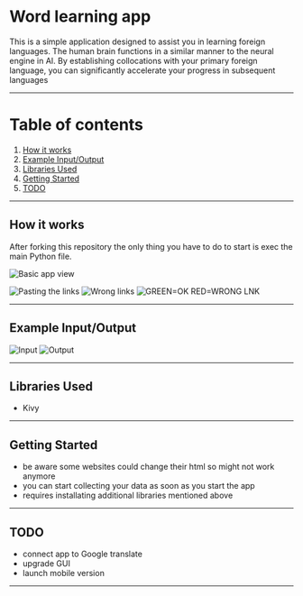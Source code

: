 # Word learning app

This is a simple application designed to assist you in learning foreign languages. The human brain functions in a similar manner to the neural engine in AI. By establishing collocations with your primary foreign language, you can significantly accelerate your progress in subsequent languages

---
# Table of contents
1. [How it works](#how-it-works)
2. [Example Input/Output](#example-inputoutput)
3. [Libraries Used](#libraries-used)
4. [Getting Started](#getting-started)
5. [TODO](#todo)
---
## How it works
After forking this repository the only thing you have to do to start is exec the main Python file.

![Basic app view](Images/Zrzut%20ekranu%202023-05-26%20125647.png)

![Pasting the links](Images/Zrzut%20ekranu%202023-05-26%20130127.png)
![Wrong links](Images/Zrzut%20ekranu%202023-05-26%20130600.png)
![GREEN=OK RED=WRONG LNK](Images/Zrzut%20ekranu%202023-05-26%20130631.png)

---

## Example Input/Output
![Input](Images/Zrzut%20ekranu%202023-05-26%20142524.png)
![Output](Images/Zrzut%20ekranu%202023-05-26%20142737.png)


---
## Libraries Used
- Kivy

---
## Getting Started
* be aware some websites could change their html so might not work anymore
* you can start collecting your data as soon as you start the app
* requires installating additional libraries mentioned above

---
## TODO
* connect app to Google translate
* upgrade GUI
* launch mobile version

---
